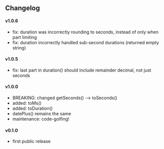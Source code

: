 ## Changelog

#### v1.0.6
- fix: duration was incorrectly rounding to seconds, instead of only when part limiting
- fix: duration incorrectly handled sub-second durations (returned empty string)
#### v1.0.5
- fix: last part in duration() should include remainder decimal, not just seconds
#### v1.0.0
- BREAKING: changed getSeconds() --> toSeconds()
- added: toMs()
- added: toDuration()
- datePlus() remains the same
- maintenance: code-golfing!
#### v0.1.0
- first public release
